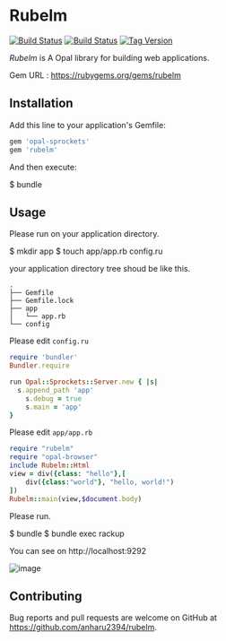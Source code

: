 # Rubelm

[![Build Status](https://img.shields.io/badge/status-in%20progress-yellow.svg)]()
[![Build Status](https://travis-ci.org/anharu2394/rubelm.svg?branch=master)](https://travis-ci.org/anharu2394/rubelm)
[![Tag Version](https://img.shields.io/github/tag/anharu2394/rubelm.svg)]()

*Rubelm* is A Opal library for building web applications.

Gem URL : https://rubygems.org/gems/rubelm

## Installation

Add this line to your application's Gemfile:

```ruby
gem 'opal-sprockets'
gem 'rubelm'
```

And then execute:

$ bundle

## Usage

Please run on your application directory.

$ mkdir app
$ touch app/app.rb config.ru

your application directory tree shoud be like this.
```
.
├── Gemfile
├── Gemfile.lock
├── app
│   └── app.rb
└── config
```
Please edit `config.ru`

```ruby
require 'bundler'
Bundler.require

run Opal::Sprockets::Server.new { |s|
  s.append_path 'app'
    s.debug = true
    s.main = 'app'
}
```

Please edit `app/app.rb`

```ruby
require "rubelm"
require "opal-browser"
include Rubelm::Html
view = div({class: "hello"},[
    div({class:"world"}, "hello, world!")
])
Rubelm::main(view,$document.body)
  ```

  Please run.

  $ bundle
  $ bundle exec rackup

  You can see on http://localhost:9292

  ![image](https://user-images.githubusercontent.com/26423094/53695378-53e4c580-3dfe-11e9-813d-31b7c72e509f.png)


## Contributing

  Bug reports and pull requests are welcome on GitHub at https://github.com/anharu2394/rubelm.
